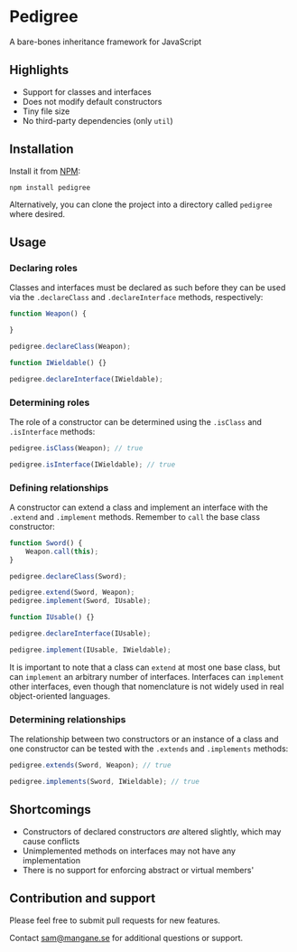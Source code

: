 # Pedigree

A bare-bones inheritance framework for JavaScript

## Highlights

* Support for classes and interfaces
* Does not modify default constructors
* Tiny file size
* No third-party dependencies (only `util`)


## Installation

Install it from [NPM](https://www.npmjs.com/package/pedigree):

```
npm install pedigree
```

Alternatively, you can clone the project into a directory called `pedigree` where desired.


## Usage

### Declaring roles

Classes and interfaces must be declared as such before they can be used via the `.declareClass` and `.declareInterface` methods, respectively:

```javascript
function Weapon() {

}

pedigree.declareClass(Weapon);
```

```javascript
function IWieldable() {}

pedigree.declareInterface(IWieldable);
```

### Determining roles
The role of a constructor can be determined using the `.isClass` and `.isInterface` methods:

```javascript
pedigree.isClass(Weapon); // true
```

```javascript
pedigree.isInterface(IWieldable); // true
```

### Defining relationships

A constructor can extend a class and implement an interface with the `.extend` and `.implement` methods.  Remember to `call` the base class constructor:

```javascript
function Sword() {
	Weapon.call(this);
}

pedigree.declareClass(Sword);

pedigree.extend(Sword, Weapon);
pedigree.implement(Sword, IUsable);
```

```javascript
function IUsable() {}

pedigree.declareInterface(IUsable);

pedigree.implement(IUsable, IWieldable);
```

It is important to note that a class can `extend` at most one base class, but can `implement` an arbitrary number of interfaces.  Interfaces can `implement` other interfaces, even though that nomenclature is not widely used in real object-oriented languages.

### Determining relationships

The relationship between two constructors or an instance of a class and one constructor can be tested with the `.extends` and `.implements` methods:

```javascript
pedigree.extends(Sword, Weapon); // true

pedigree.implements(Sword, IWieldable); // true
```


## Shortcomings

* Constructors of declared constructors *are* altered slightly, which may cause conflicts
* Unimplemented methods on interfaces may not have any implementation
* There is no support for enforcing abstract or virtual members'


## Contribution and support

Please feel free to submit pull requests for new features.

Contact sam@mangane.se for additional questions or support.